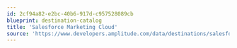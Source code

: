 ```yaml
---
id: 2cf94a82-e2bc-40b6-917d-c957528089cb
blueprint: destination-catalog
title: 'Salesforce Marketing Cloud'
source: 'https://www.developers.amplitude.com/data/destinations/salesforce-marketing-cloud-v1'
---
```

